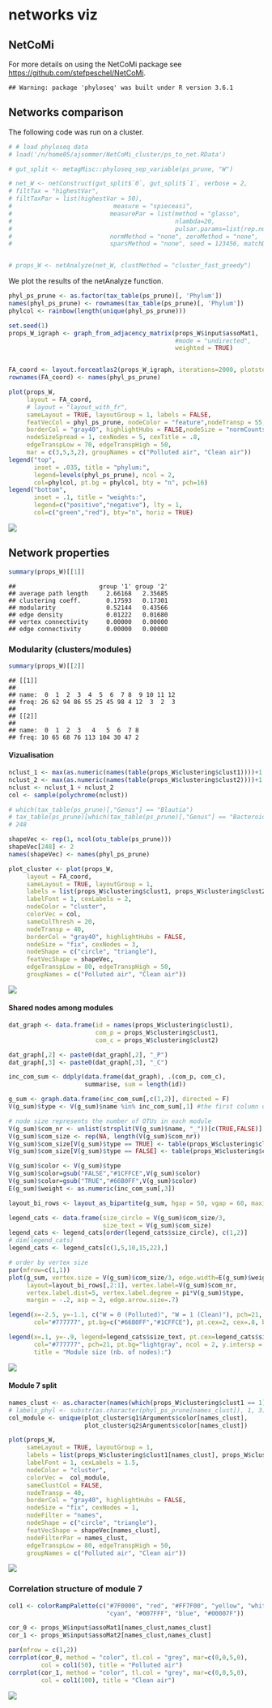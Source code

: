 networks viz
================

## NetCoMi

For more details on using the NetCoMi package see
<https://github.com/stefpeschel/NetCoMi>.

    ## Warning: package 'phyloseq' was built under R version 3.6.1

## Networks comparison

The following code was run on a cluster.

``` r
# # load phyloseq data
# load('/n/home05/ajsommer/NetCoMi_cluster/ps_to_net.RData')

# gut_split <- metagMisc::phyloseq_sep_variable(ps_prune, "W")

# net_W <- netConstruct(gut_split$`0`, gut_split$`1`, verbose = 2,
# filtTax = "highestVar",
# filtTaxPar = list(highestVar = 50),
#                            measure = "spieceasi",
#                           measurePar = list(method = "glasso",
#                                             nlambda=20,
#                                             pulsar.params=list(rep.num=50)),
#                           normMethod = "none", zeroMethod = "none",
#                           sparsMethod = "none", seed = 123456, matchDesign = c(1,1))


# props_W <- netAnalyze(net_W, clustMethod = "cluster_fast_greedy")
```

We plot the results of the netAnalyze function.

``` r
phyl_ps_prune <- as.factor(tax_table(ps_prune)[, 'Phylum'])
names(phyl_ps_prune) <- rownames(tax_table(ps_prune)[, 'Phylum'])
phylcol <- rainbow(length(unique(phyl_ps_prune)))

set.seed(1)
props_W_igraph <- graph_from_adjacency_matrix(props_W$input$assoMat1, 
                                              #mode = "undirected",
                                              weighted = TRUE)


FA_coord <- layout.forceatlas2(props_W_igraph, iterations=2000, plotstep=2001)
rownames(FA_coord) <- names(phyl_ps_prune)

plot(props_W, 
     layout = FA_coord,
     # layout = "layout_with_fr",
     sameLayout = TRUE, layoutGroup = 1, labels = FALSE, 
     featVecCol = phyl_ps_prune, nodeColor = "feature",nodeTransp = 55,
     borderCol = "gray40", highlightHubs = FALSE,nodeSize = "normCounts", 
     nodeSizeSpread = 1, cexNodes = 5, cexTitle = .8,
     edgeTranspLow = 70, edgeTranspHigh = 50,
     mar = c(3,5,3,2), groupNames = c("Polluted air", "Clean air"))
legend("top", 
       inset = .035, title = "phylum:",
       legend=levels(phyl_ps_prune), ncol = 2,
       col=phylcol, pt.bg = phylcol, bty = "n", pch=16) 
legend("bottom", 
       inset = .1, title = "weights:",
       legend=c("positive","negative"), lty = 1,
       col=c("green","red"), bty="n", horiz = TRUE) 
```

![](5.2_Networks_viz_files/figure-gfm/unnamed-chunk-4-1.png)<!-- -->

## Network properties

``` r
summary(props_W)[[1]]
```

    ##                       group '1' group '2'
    ## average path length     2.66168   2.35685
    ## clustering coeff.       0.17593   0.17301
    ## modularity              0.52144   0.43566
    ## edge density            0.01222   0.01680
    ## vertex connectivity     0.00000   0.00000
    ## edge connectivity       0.00000   0.00000

### Modularity (clusters/modules)

``` r
summary(props_W)[[2]]
```

    ## [[1]]
    ##                                            
    ## name:  0  1  2  3  4  5  6  7 8  9 10 11 12
    ## freq: 26 62 94 86 55 25 45 98 4 12  3  2  3
    ## 
    ## [[2]]
    ##                                  
    ## name:  0  1  2  3   4   5  6  7 8
    ## freq: 10 65 68 76 113 104 30 47 2

#### Vizualisation

``` r
nclust_1 <- max(as.numeric(names(table(props_W$clustering$clust1))))+1
nclust_2 <- max(as.numeric(names(table(props_W$clustering$clust2))))+1
nclust <- nclust_1 + nclust_2
col <- sample(polychrome(nclust))

# which(tax_table(ps_prune)[,"Genus"] == "Blautia")
# tax_table(ps_prune)[which(tax_table(ps_prune)[,"Genus"] == "Bacteroides"),]
# 248

shapeVec <- rep(1, ncol(otu_table(ps_prune)))
shapeVec[248] <- 2
names(shapeVec) <- names(phyl_ps_prune)

plot_cluster <- plot(props_W,
     layout = FA_coord,
     sameLayout = TRUE, layoutGroup = 1, 
     labels = list(props_W$clustering$clust1, props_W$clustering$clust2), 
     labelFont = 1, cexLabels = 2,
     nodeColor = "cluster",
     colorVec = col,
     sameColThresh = 20,
     nodeTransp = 40, 
     borderCol = "gray40", highlightHubs = FALSE,
     nodeSize = "fix", cexNodes = 3, 
     nodeShape = c("circle", "triangle"),
     featVecShape = shapeVec,
     edgeTranspLow = 80, edgeTranspHigh = 50,
     groupNames = c("Polluted air", "Clean air"))
```

![](5.2_Networks_viz_files/figure-gfm/unnamed-chunk-7-1.png)<!-- -->

#### Shared nodes among modules

``` r
dat_graph <- data.frame(id = names(props_W$clustering$clust1), 
                        com_p = props_W$clustering$clust1,
                        com_c = props_W$clustering$clust2)

dat_graph[,2] <- paste0(dat_graph[,2], "_P")
dat_graph[,3] <- paste0(dat_graph[,3], "_C")

inc_com_sum <- ddply(data.frame(dat_graph), .(com_p, com_c), 
                     summarise, sum = length(id))

g_sum <- graph.data.frame(inc_com_sum[,c(1,2)], directed = F)
V(g_sum)$type <- V(g_sum)$name %in% inc_com_sum[,1] #the first column of edges is TRUE type

# node size represents the number of OTUs in each module
V(g_sum)$com_nr <- unlist(strsplit(V(g_sum)$name, "_"))[c(TRUE,FALSE)]
V(g_sum)$com_size <- rep(NA, length(V(g_sum)$com_nr))
V(g_sum)$com_size[V(g_sum)$type == TRUE] <- table(props_W$clustering$clust1)[V(g_sum)$com_nr[V(g_sum)$type == TRUE]] # control sizes
V(g_sum)$com_size[V(g_sum)$type == FALSE] <- table(props_W$clustering$clust2)[V(g_sum)$com_nr[V(g_sum)$type == FALSE]] # treated sizes

V(g_sum)$color <- V(g_sum)$type
V(g_sum)$color=gsub("FALSE","#1CFFCE",V(g_sum)$color)
V(g_sum)$color=gsub("TRUE","#66B0FF",V(g_sum)$color)
E(g_sum)$weight <- as.numeric(inc_com_sum[,3])

layout_bi_rows <- layout_as_bipartite(g_sum, hgap = 50, vgap = 60, maxiter = 1000)

legend_cats <- data.frame(size_circle = V(g_sum)$com_size/3,
                          size_text = V(g_sum)$com_size)
legend_cats <- legend_cats[order(legend_cats$size_circle), c(1,2)]
# dim(legend_cats)
legend_cats <- legend_cats[c(1,5,10,15,22),]

# order by vertex size
par(mfrow=c(1,1))
plot(g_sum, vertex.size = V(g_sum)$com_size/3, edge.width=E(g_sum)$weight/5, 
     layout=layout_bi_rows[,2:1], vertex.label=V(g_sum)$com_nr,
     vertex.label.dist=5, vertex.label.degree = pi*V(g_sum)$type, 
     margin = -.2, asp = 2, edge.arrow.size=.7)

legend(x=-2.5, y=-1.1, c("W = 0 (Polluted)", "W = 1 (Clean)"), pch=21,
       col="#777777", pt.bg=c("#66B0FF","#1CFFCE"), pt.cex=2, cex=.8, bty="n", ncol=1)

legend(x=.1, y=-.9, legend=legend_cats$size_text, pt.cex=legend_cats$size_circle/11, bty="n", cex = .8,
       col="#777777", pch=21, pt.bg="lightgray", ncol = 2, y.intersp = 1.5, x.intersp = 1.5, 
       title = "Module size (nb. of nodes):")
```

![](5.2_Networks_viz_files/figure-gfm/unnamed-chunk-8-1.png)<!-- -->

#### Module 7 split

``` r
names_clust <- as.character(names(which(props_W$clustering$clust1 == 1)))
# labels_phyl <- substr(as.character(phyl_ps_prune[names_clust]), 1, 3)
col_module <- unique(plot_cluster$q1$Arguments$color[names_clust],
                     plot_cluster$q2$Arguments$color[names_clust])

plot(props_W, 
     sameLayout = TRUE, layoutGroup = 1, 
     labels = list(props_W$clustering$clust1[names_clust], props_W$clustering$clust2[names_clust]), 
     labelFont = 1, cexLabels = 1.5,
     nodeColor = "cluster",
     colorVec =  col_module,
     sameClustCol = FALSE,
     nodeTransp = 40, 
     borderCol = "gray40", highlightHubs = FALSE,
     nodeSize = "fix", cexNodes = 1, 
     nodeFilter = "names",
     nodeShape = c("circle", "triangle"),
     featVecShape = shapeVec[names_clust],
     nodeFilterPar = names_clust,
     edgeTranspLow = 80, edgeTranspHigh = 50,
     groupNames = c("Polluted air", "Clean air"))
```

![](5.2_Networks_viz_files/figure-gfm/unnamed-chunk-9-1.png)<!-- -->

### Correlation structure of module 7

``` r
col1 <- colorRampPalette(c("#7F0000", "red", "#FF7F00", "yellow", "white",
                           "cyan", "#007FFF", "blue", "#00007F"))

cor_0 <- props_W$input$assoMat1[names_clust,names_clust]
cor_1 <- props_W$input$assoMat2[names_clust,names_clust]

par(mfrow = c(1,2))
corrplot(cor_0, method = "color", tl.col = "grey", mar=c(0,0,5,0),
         col = col1(50), title = "Polluted air")
corrplot(cor_1, method = "color", tl.col = "grey", mar=c(0,0,5,0),
         col = col1(100), title = "Clean air")
```

![](5.2_Networks_viz_files/figure-gfm/unnamed-chunk-10-1.png)<!-- -->
